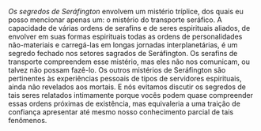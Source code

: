 *Os segredos de Seráfington* envolvem um mistério tríplice, dos quais eu posso mencionar apenas um: o mistério do transporte seráfico. A capacidade de várias ordens de serafins e de seres espirituais aliados, de envolver em suas formas espirituais todas as ordens de personalidades não-materiais e carregá-las em longas jornadas interplanetárias, é um segredo fechado nos setores sagrados de Seráfington. Os serafins de transporte compreendem esse mistério, mas eles não nos comunicam, ou talvez não possam fazê-lo. Os outros mistérios de Seráfington são pertinentes às experiências pessoais de tipos de servidores espirituais, ainda  não revelados aos mortais. E nós evitamos discutir os segredos de tais seres relatados intimamente porque vocês podem quase compreender essas ordens próximas de existência, mas equivaleria a uma traição de confiança apresentar até mesmo nosso conhecimento parcial de tais fenômenos.